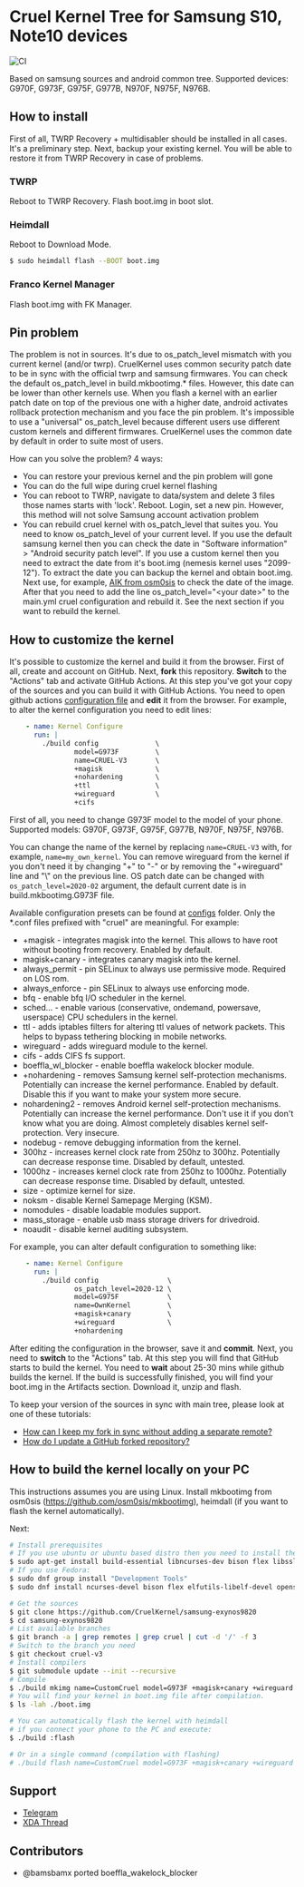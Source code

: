 # Cruel Kernel Tree for Samsung S10, Note10 devices

![CI](https://github.com/CruelKernel/samsung-exynos9820/workflows/CI/badge.svg)

Based on samsung sources and android common tree.
Supported devices: G970F, G973F, G975F, G977B, N970F, N975F, N976B.

## How to install

First of all, TWRP Recovery + multidisabler should be installed in all cases.
It's a preliminary step. Next, backup your existing kernel. You will be able
to restore it from TWRP Recovery in case of problems.

### TWRP

Reboot to TWRP Recovery. Flash boot.img in boot slot.

### Heimdall

Reboot to Download Mode.
```bash
$ sudo heimdall flash --BOOT boot.img
```

### Franco Kernel Manager

Flash boot.img with FK Manager.

## Pin problem

The problem is not in sources. It's due to os_patch_level mismatch with you current
kernel (and/or twrp). CruelKernel uses common security patch date to be in sync with
the official twrp and samsung firmwares. You can check the default os_patch_level in
build.mkbootimg.* files. However, this date can be lower than other kernels use. When
you flash a kernel with an earlier patch date on top of the previous one with a higher
date, android activates rollback protection mechanism and you face the pin problem. It's
impossible to use a "universal" os_patch_level because different users use different
custom kernels and different firmwares. CruelKernel uses the common date by default
in order to suite most of users.

How can you solve the problem? 4 ways:
- You can restore your previous kernel and the pin problem will gone
- You can do the full wipe during cruel kernel flashing
- You can reboot to TWRP, navigate to data/system and delete 3 files those names starts
  with 'lock'. Reboot. Login, set a new pin. However, this method will not solve Samsung
  account activation problem
- You can rebuild cruel kernel with os_patch_level that suites you. You need to know
  os_patch_level of your current level. If you use the default samsung kernel then
  you can check the date in "Software information" > "Android security patch level".
  If you use a custom kernel then you need to extract the date from it's boot.img
  (nemesis kernel uses "2099-12"). To extract the date you can backup the kernel and
  obtain boot.img. Next use, for example, [AIK from osm0sis](https://forum.xda-developers.com/showthread.php?t=2073775)
  to check the date of the image. After that you need to add the line
  os_patch_level="\<your date\>" to the main.yml cruel configuration and rebuild it.
  See the next section if you want to rebuild the kernel.

## How to customize the kernel

It's possible to customize the kernel and build it from the browser.
First of all, create and account on GitHub. Next, **fork** this repository.
**Switch** to the "Actions" tab and activate GitHub Actions. At this step you've
got your copy of the sources and you can build it with GitHub Actions. You need
to open github actions [configuration file](.github/workflows/main.yml) and
**edit** it from the browser. For example, to alter the kernel configuration
you need to edit lines:
```YAML
    - name: Kernel Configure
      run: |
        ./build config              \
                model=G973F         \
                name=CRUEL-V3       \
                +magisk             \
                +nohardening        \
                +ttl                \
                +wireguard          \
                +cifs
```

First of all, you need to change G973F model to the model of your phone.
Supported models: G970F, G973F, G975F, G977B, N970F, N975F, N976B.

You can change the name of the kernel by replacing ```name=CRUEL-V3``` with,
for example, ```name=my_own_kernel```. You can remove wireguard from the kernel
if you don't need it by changing "+" to "-" or by removing the "+wireguard" line
and "\\" on the previous line. OS patch date can be changed with
```os_patch_level=2020-02``` argument, the default current date is in
build.mkbootimg.G973F file.

Available configuration presets can be found at [configs](kernel/configs/) folder.
Only the *.conf files prefixed with "cruel" are meaningful.
For example:
* +magisk - integrates magisk into the kernel. This allows to have root without
  booting from recovery. Enabled by default.
* magisk+canary - integrates canary magisk into the kernel.
* always_permit - pin SELinux to always use permissive mode. Required on LOS rom.
* always_enforce - pin SELinux to always use enforcing mode.
* bfq - enable bfq I/O scheduler in the kernel.
* sched... - enable various (conservative, ondemand, powersave, userspace) CPU
  schedulers in the kernel.
* ttl - adds iptables filters for altering ttl values of network packets. This
  helps to bypass tethering blocking in mobile networks.
* wireguard - adds wireguard module to the kernel.
* cifs - adds CIFS fs support.
* boeffla_wl_blocker - enable boeffla wakelock blocker module.
* +nohardening - removes Samsung kernel self-protection mechanisms. Potentially
  can increase the kernel performance. Enabled by default. Disable this if you
  want to make your system more secure.
* nohardening2 - removes Android kernel self-protection mechanisms. Potentially
  can increase the kernel performance. Don't use it if you don't know what you are
  doing. Almost completely disables kernel self-protection. Very insecure.
* nodebug - remove debugging information from the kernel.
* 300hz - increases kernel clock rate from 250hz to 300hz. Potentially can
  decrease response time. Disabled by default, untested.
* 1000hz - increases kernel clock rate from 250hz to 1000hz. Potentially can
  decrease response time. Disabled by default, untested.
* size - optimize kernel for size.
* noksm - disable Kernel Samepage Merging (KSM).
* nomodules - disable loadable modules support.
* mass_storage - enable usb mass storage drivers for drivedroid.
* noaudit - disable kernel auditing subsystem.

For example, you can alter default configuration to something like:
```YAML
    - name: Kernel Configure
      run: |
        ./build config                 \
                os_patch_level=2020-12 \
                model=G975F            \
                name=OwnKernel         \
                +magisk+canary         \
                +wireguard             \
                +nohardening
```

After editing the configuration in the browser, save it and **commit**.
Next, you need to **switch** to the "Actions" tab. At this step you will find that
GitHub starts to build the kernel. You need to **wait** about 25-30 mins while github builds
the kernel. If the build is successfully finished, you will find your boot.img in the Artifacts
section. Download it, unzip and flash.

To keep your version of the sources in sync with main tree, please look at one of these tutorials:
- [How can I keep my fork in sync without adding a separate remote?](https://stackoverflow.com/a/21131381)
- [How do I update a GitHub forked repository?](https://stackoverflow.com/a/23853061)

## How to build the kernel locally on your PC

This instructions assumes you are using Linux. Install mkbootimg from osm0sis
(https://github.com/osm0sis/mkbootimg), heimdall (if you want to flash the
kernel automatically).

Next:
```sh
# Install prerequisites
# If you use ubuntu or ubuntu based distro then you need to install these tools:
$ sudo apt-get install build-essential libncurses-dev bison flex libssl-dev libelf-dev
# If you use Fedora:
$ sudo dnf group install "Development Tools"
$ sudo dnf install ncurses-devel bison flex elfutils-libelf-devel openssl-devel

# Get the sources
$ git clone https://github.com/CruelKernel/samsung-exynos9820
$ cd samsung-exynos9820
# List available branches
$ git branch -a | grep remotes | grep cruel | cut -d '/' -f 3
# Switch to the branch you need
$ git checkout cruel-v3
# Install compilers
$ git submodule update --init --recursive
# Compile
$ ./build mkimg name=CustomCruel model=G973F +magisk+canary +wireguard +ttl +cifs +nohardening
# You will find your kernel in boot.img file after compilation.
$ ls -lah ./boot.img

# You can automatically flash the kernel with heimdall
# if you connect your phone to the PC and execute:
$ ./build :flash

# Or in a single command (compilation with flashing)
# ./build flash name=CustomCruel model=G973F +magisk+canary +wireguard +ttl +cifs +nohardening
```

## Support

- [Telegram](https://t.me/joinchat/GsJfBBaxozXvVkSJhm0IOQ)
- [XDA Thread](https://forum.xda-developers.com/galaxy-s10/samsung-galaxy-s10--s10--s10-5g-cross-device-development-exynos/kernel-cruel-kernel-s10-note10-v3-t4063495)

## Contributors

- @bamsbamx ported boeffla_wakelock_blocker

